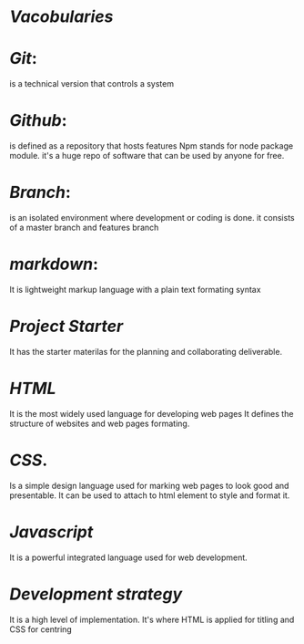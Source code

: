 # *Vacobularies*

# *Git*:
 is a technical version that controls a system

# *Github*:
 is defined as a repository that hosts features
Npm stands for node package module. it's a huge repo of software that can be used by anyone for free.

# *Branch*:
 is an isolated environment where development or coding is done. it consists of a master branch and features branch

# *markdown*:
 It is lightweight markup language with a plain text formating syntax

# *Project Starter*

It has the starter materilas for the planning and collaborating deliverable.

# *HTML*
It is the most widely used language for developing web pages
It defines the structure of websites and web pages formating.

# *CSS*.
Is a simple design language used for marking web pages to look good and presentable. It can be used to attach to html element to style and format it.

# *Javascript*
It is a powerful integrated language used for web development.

# *Development strategy*
It is a high level of implementation. It's where HTML is applied for titling and CSS for centring

